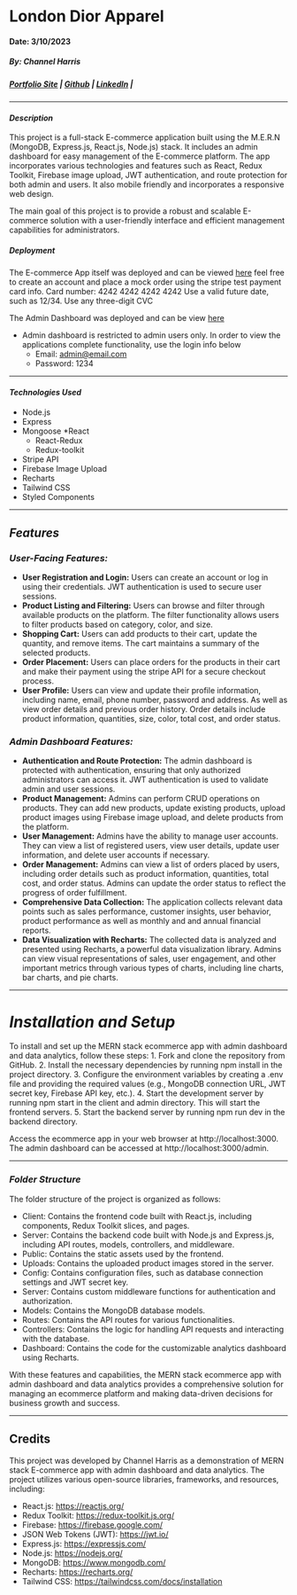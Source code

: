 # London Dior Apparel
#### Date: 3/10/2023
##### By: Channel Harris 

##### [Portfolio Site](https://www.channelharris.com/) | [Github](https://github.com/NellyNel520) | [LinkedIn](https://www.linkedin.com/in/channelharris/) | 

***

#### ***Description***
This project is a full-stack E-commerce application built using the M.E.R.N (MongoDB, Express.js, React.js, Node.js) stack. It includes an admin dashboard for easy management of the E-commerce platform. The app incorporates various technologies and features such as React, Redux Toolkit, Firebase image upload, JWT authentication, and route protection for both admin and users. It also mobile friendly and incorporates a responsive web design.

The main goal of this project is to provide a robust and scalable E-commerce solution with a user-friendly interface and efficient management capabilities for administrators.


##### ***Deployment***
The E-commerce App itself was deployed and can be viewed [here](https://londondiorapparel-4-0.onrender.com )
feel free to create an account and place a mock order using the stripe test payment card info. 
Card number: 4242 4242 4242 4242
Use a valid future date, such as 12/34.
Use any three-digit CVC

The Admin Dashboard was deployed and can be view [here](https://admin-lda4-0.onrender.com/)

* Admin dashboard is restricted to admin users only. In order to view the applications complete functionality, use the login info below
    * Email: admin@email.com
    * Password: 1234

***

#### ***Technologies Used*** 
* Node.js
* Express
* Mongoose 
*React
    * React-Redux
    * Redux-toolkit
* Stripe API
* Firebase Image Upload
* Recharts
* Tailwind CSS
* Styled Components

***

## ***Features***
### *User-Facing Features:*
* **User Registration and Login:** Users can create an account or log in using their credentials. JWT authentication is used to secure user sessions.
* **Product Listing and Filtering:** Users can browse and filter through available products on the platform. The filter functionality allows users to filter products based on category, color, and size.
* **Shopping Cart:** Users can add products to their cart, update the quantity, and remove items. The cart maintains a summary of the selected products.
* **Order Placement:** Users can place orders for the products in their cart and make their payment using the stripe API for a secure checkout process.
* **User Profile:** Users can view and update their profile information, including name, email, phone number, password and address. As well as view order details and previous order history. Order details include product information, quantities, size, color, total cost, and order status.


### *Admin Dashboard Features:*
*  **Authentication and Route Protection:** The admin dashboard is protected with authentication, ensuring that only authorized administrators can access it. JWT authentication is used to validate admin and user sessions.
* **Product Management:** Admins can perform CRUD operations on products. They can add new products, update existing products, upload product images using Firebase image upload, and delete products from the platform.
* **User Management:** Admins have the ability to manage user accounts. They can view a list of registered users, view user details, update user information, and delete user accounts if necessary.
* **Order Management:** Admins can view a list of orders placed by users, including order details such as product information, quantities, total cost, and order status. Admins can update the order status to reflect the progress of order fulfillment.
* **Comprehensive Data Collection:** The application collects relevant data points such as sales performance, customer insights, user behavior, product performance as well as monthly and and annual financial reports.
* **Data Visualization with Recharts:** The collected data is analyzed and presented using Recharts, a powerful data visualization library. Admins can view visual representations of sales, user engagement, and other important metrics through various types of charts, including line charts, bar charts, and pie charts.

***
# *Installation and Setup*
To install and set up the MERN stack ecommerce app with admin dashboard and data analytics, follow these steps:
    1. Fork and clone the repository from GitHub.
    2. Install the necessary dependencies by running npm install in the project directory.
    3. Configure the environment variables by creating a .env file and providing the required values (e.g., MongoDB connection URL, JWT secret key, Firebase API key, etc.).
    4. Start the development server by running npm start in the client and admin directory.  This will start the frontend servers.
    5. Start the backend server by running npm run dev in the backend directory.

Access the ecommerce app in your web browser at http://localhost:3000. The admin dashboard can be accessed at http://localhost:3000/admin.



*** 
### *Folder Structure*
The folder structure of the project is organized as follows:

* Client: Contains the frontend code built with React.js, including components, Redux Toolkit slices, and pages.
* Server: Contains the backend code built with Node.js and Express.js, including API routes, models, controllers, and middleware.
* Public: Contains the static assets used by the frontend.
* Uploads: Contains the uploaded product images stored in the server.
* Config: Contains configuration files, such as database connection settings and JWT secret key.
* Server: Contains custom middleware functions for authentication and authorization.
* Models: Contains the MongoDB database models.
* Routes: Contains the API routes for various functionalities.
* Controllers: Contains the logic for handling API requests and interacting with the database.
* Dashboard: Contains the code for the customizable analytics dashboard using Recharts.

With these features and capabilities, the MERN stack ecommerce app with admin dashboard and data analytics provides a comprehensive solution for managing an ecommerce platform and making data-driven decisions for business growth and success.



***
## Credits
This project was developed by Channel Harris as a demonstration of MERN stack E-commerce app with admin dashboard and data analytics. The project utilizes various open-source libraries, frameworks, and resources, including:

* React.js: https://reactjs.org/
* Redux Toolkit: https://redux-toolkit.js.org/
* Firebase: https://firebase.google.com/
* JSON Web Tokens (JWT): https://jwt.io/
* Express.js: https://expressjs.com/
* Node.js: https://nodejs.org/
* MongoDB: https://www.mongodb.com/
* Recharts: https://recharts.org/
* Tailwind CSS: https://tailwindcss.com/docs/installation
